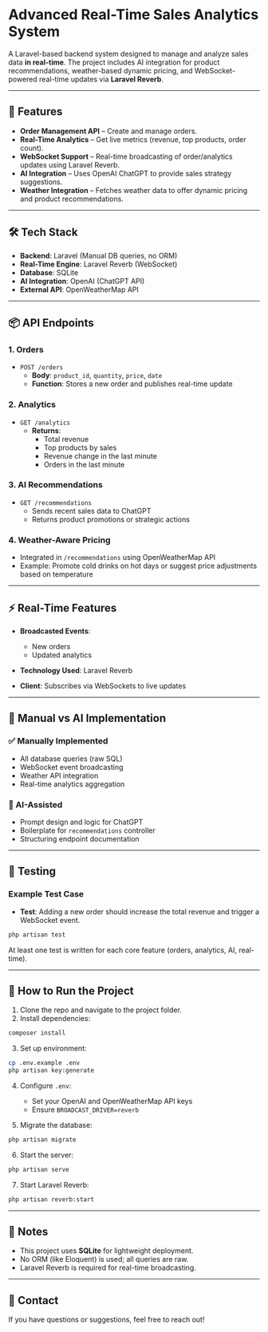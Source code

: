 # Advanced Real-Time Sales Analytics System

A Laravel-based backend system designed to manage and analyze sales data **in real-time**. The project includes AI integration for product recommendations, weather-based dynamic pricing, and WebSocket-powered real-time updates via **Laravel Reverb**.

---

## 🚀 Features

- **Order Management API** – Create and manage orders.
- **Real-Time Analytics** – Get live metrics (revenue, top products, order count).
- **WebSocket Support** – Real-time broadcasting of order/analytics updates using Laravel Reverb.
- **AI Integration** – Uses OpenAI ChatGPT to provide sales strategy suggestions.
- **Weather Integration** – Fetches weather data to offer dynamic pricing and product recommendations.

---

## 🛠️ Tech Stack

- **Backend**: Laravel (Manual DB queries, no ORM)
- **Real-Time Engine**: Laravel Reverb (WebSocket)
- **Database**: SQLite
- **AI Integration**: OpenAI (ChatGPT API)
- **External API**: OpenWeatherMap API

---

## 📦 API Endpoints

### 1. Orders

- `POST /orders`
  - **Body**: `product_id`, `quantity`, `price`, `date`
  - **Function**: Stores a new order and publishes real-time update

### 2. Analytics

- `GET /analytics`
  - **Returns**:
    - Total revenue
    - Top products by sales
    - Revenue change in the last minute
    - Orders in the last minute

### 3. AI Recommendations

- `GET /recommendations`
  - Sends recent sales data to ChatGPT
  - Returns product promotions or strategic actions

### 4. Weather-Aware Pricing

- Integrated in `/recommendations` using OpenWeatherMap API
- Example: Promote cold drinks on hot days or suggest price adjustments based on temperature

---

## ⚡ Real-Time Features

- **Broadcasted Events**:
  - New orders
  - Updated analytics

- **Technology Used**: Laravel Reverb
- **Client**: Subscribes via WebSockets to live updates

---

## 📄 Manual vs AI Implementation

### ✅ Manually Implemented
- All database queries (raw SQL)
- WebSocket event broadcasting
- Weather API integration
- Real-time analytics aggregation

### 🤖 AI-Assisted
- Prompt design and logic for ChatGPT
- Boilerplate for `recommendations` controller
- Structuring endpoint documentation

---

## 🧪 Testing

### Example Test Case
- **Test**: Adding a new order should increase the total revenue and trigger a WebSocket event.

```bash
php artisan test
```

At least one test is written for each core feature (orders, analytics, AI, real-time).

---

## 🧰 How to Run the Project

1. Clone the repo and navigate to the project folder.
2. Install dependencies:

```bash
composer install
```

3. Set up environment:

```bash
cp .env.example .env
php artisan key:generate
```

4. Configure `.env`:
   - Set your OpenAI and OpenWeatherMap API keys
   - Ensure `BROADCAST_DRIVER=reverb`

5. Migrate the database:

```bash
php artisan migrate
```

6. Start the server:

```bash
php artisan serve
```

7. Start Laravel Reverb:

```bash
php artisan reverb:start
```

---

## 📝 Notes

- This project uses **SQLite** for lightweight deployment.
- No ORM (like Eloquent) is used; all queries are raw.
- Laravel Reverb is required for real-time broadcasting.

---

## 📧 Contact

If you have questions or suggestions, feel free to reach out!